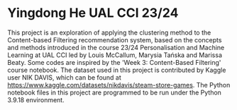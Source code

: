 # Yingdong He UAL CCI 23/24
 
This project is an exploration of applying the clustering method to the Content-based Filtering recommendation system, based on the concepts and methods introduced in the course 23/24 Personalisation and Machine Learning at UAL CCI led by Louis McCallum, Marysia Tańska and Marissa Beaty. Some codes are inspired by the 'Week 3: Content-Based Filtering' course notebook. The dataset used in this project is contributed by Kaggle user NIK DAVIS, which can be found at https://www.kaggle.com/datasets/nikdavis/steam-store-games. The Python notebook files in this project are programmed to be run under the Python 3.9.18 environment.
